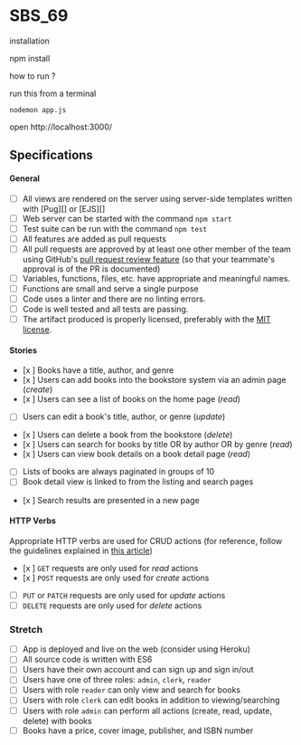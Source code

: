# SBS_69

installation

npm install

how to run ?

run this from a terminal

    nodemon app.js
    
open http://localhost:3000/

## Specifications

#### General
- [ ] All views are rendered on the server using server-side templates written with [Pug][] or [EJS][]
- [ ] Web server can be started with the command `npm start`
- [ ] Test suite can be run with the command `npm test`
- [ ] All features are added as pull requests
- [ ] All pull requests are approved by at least one other member of the team using GitHub's [pull request review feature](https://help.github.com/articles/about-pull-request-reviews/) (so that your teammate's approval is of the PR is documented)
- [ ] Variables, functions, files, etc. have appropriate and meaningful names.
- [ ] Functions are small and serve a single purpose
- [ ] Code uses a linter and there are no linting errors.
- [ ] Code is well tested and all tests are passing.
- [ ] The artifact produced is properly licensed, preferably with the [MIT license](https://opensource.org/licenses/MIT).

#### Stories
- [x ] Books have a title, author, and genre
- [x ] Users can add books into the bookstore system via an admin page (_create_)
- [x ] Users can see a list of books on the home page (_read_)
- [ ] Users can edit a book's title, author, or genre (_update_)
- [x ] Users can delete a book from the bookstore (_delete_)
- [x ] Users can search for books by title OR by author OR by genre (_read_)
- [x ] Users can view book details on a book detail page (_read_)
- [ ] Lists of books are always paginated in groups of 10
- [ ] Book detail view is linked to from the listing and search pages
- [x ] Search results are presented in a new page

#### HTTP Verbs
Appropriate HTTP verbs are used for CRUD actions (for reference, follow the guidelines explained in [this article](http://www.vinaysahni.com/best-practices-for-a-pragmatic-restful-api#restful))
- [x ] `GET` requests are only used for _read_ actions
- [x ] `POST` requests are only used for _create_ actions
- [ ] `PUT` or `PATCH` requests are only used for _update_ actions
- [ ] `DELETE` requests are only used for _delete_ actions

### Stretch

- [ ] App is deployed and live on the web (consider using Heroku)
- [ ] All source code is written with ES6
- [ ] Users have their own account and can sign up and sign in/out
- [ ] Users have one of three roles: `admin`, `clerk`, `reader`
- [ ] Users with role `reader` can only view and search for books
- [ ] Users with role `clerk` can edit books in addition to viewing/searching
- [ ] Users with role `admin` can perform all actions (create, read, update, delete) with books
- [ ] Books have a price, cover image, publisher, and ISBN number

